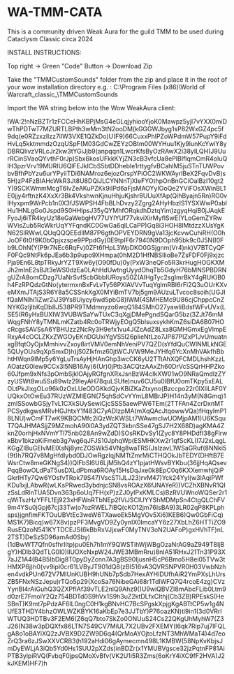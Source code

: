 # WA-TMM-CATA
This is a community driven Weak Aura for the guild TMM to be used during Cataclysm Classic circa 2024


INSTALL INSTRUCTIONS:

Top right -> Green "Code" Button -> Download Zip

Take the "TMMCustomSounds" folder from the zip and place it in the root of your wow installation directory e.g. : C:\Program Files (x86)\World of Warcraft\_classic_\TMMCustomSounds

Import the WA string below into the Wow WeakAura client:

!WA:2!nNzBZTr1zFCCeHhKBPjMsG4eGLqjyhiooYjoK0Mawpz5yjl7vYXX0miDwThPDTwT7MZURTLBPth3wMm3tN2ooDM(kGGGWJbyg1sP82WxGZ4pc5f9dq(e0RZzxzllzz7ilW3VXE1QZkDo)U(F9)66CuxxPhlPZoWPdmW57PupY9iFdHvLq5kktmmdzOzqUSpF(M03GdCwZEYzOBtm00WYHuu1Kjy9lunKcYwiY8yDBRQIivzVRLcJr2kw3tYGiJjb9(anpqqn1LwcrKfsByOzRAwX2i38yILQH(J9UurRCinSVaoQYvthF0rJp)Sbx6kosUFkkKYjZN3cB3vfcUa8ePlBIflqmCmR4oIuQlH3pzrVrv19MURIU6QlFEJkICbS5btDDheble1rttygfvBCahIM5juSTnTUWPovbvBfhPbYzu6urYPyiITDi6NAMroz6ejozOrspYPiOC2WKWAyrlBeX2FqvDvB)s5H)zP4FzBIAHcWkR3Jt8U8DQiJLCYNNnTjXIeFYOthpOnBnGCiOalBzI10gt2Y)9SCKWmmMcgT6IvZeAKuPZKk9iIPd6aFjsMAOYyIOoQe2YViFOsXWinBL1E0jjy4rftnzK4XxXr3Bk4VkshwnKjnuHhjuKjshr8UUuXfAp(QihByajn5Rn)RG0vlHyxpm9WrPcb1n0X3fJSWPSH4FbBLhDvzy2Zgrg2AHyHbzIS1YSXWwP0ablHu1HNLgGo0Jspd9S0HHlpsJ35yQYMhfORqkdhDztqYim)zgyqHqiB0jJAqkEFyoJj6iTR4kyUz18eGaWebgHV77UYIYUf77vkviXirMyflSwE(YLoGemZYRwWVisZub5RcWkrUqYYFqndKC0GwGa6qILCaPP)Gq8i3HOH8lMtdzzXUsYgKN62SlRWwLQUqQQQEEdIlM87P6gthOPVEYDRN9gVa13jcKcvwCuhiRH(O0hJoOF6t0f9K0bOpjxzspe9PPpdGy)0E9tpIF6r7940N9DOph95bk9c0J5N(I0Fb9LOhN(Y(P9r7NEc6RqFv)0ZFt6fHpL3WpDKO0GSjgnm)Vr4)nk)V7BTCyQFF0FQc9NtFk6pJEa6b3p9upo9XHmpa(0hM2D1HfNBSIlioBe7ZsFDF0Fj9xjzcPja9En6L8tpTRkyJrYZT9Xw6y(O90fDu)0y(PxW3neQFo5R3krHugHOGKXMJh2mInE2sBJt3eWS0dzEa0LAhHdUwtngUyydOhqTb5GdyH76bMNSPBDRNgUZrA8omCDzg7UaNrSvfScbGbbIURoys50Z(AIHgTyc2sgImrBkY4gRUK)B0h4FzRPQdzGtNo(ytermxnBxFvLvTy56PXlAVVvTuqYglmRBI6rFi2Q3uOUrKXveMXmJTAjS3R6Y8a5CSSnkXgX0MYiBmTV7bj5gm9AUzuLTvcoc8soih(UGJIfQaMNlhi1iZwr2iJ39Ys8Uiycy6wd5pbG8)lWM(4SMHEMc9U86cjChppcCnZNYKGzIjlbKqDb8J538PR9TMdmnyzo6wqQ184SMhO27yawliBdsfWFvUVx(LSE5(R6yHxBUXIW3VUBWSaYwTUxC3qXgjDMePgndSQarG5bz(3ZJt76mMWqgFNhY8yTMNLmKZatb4Rc0oTRWjyEOgQ5bIsuxsykhKmZ6siDA6B07HOcRcgsSAVSsA6YBHUzz2NcRy3H9efx1vu4J(ZcAdZ8Lxa8GMHGmxEgVlmpERxyA4cOCLZKxZWGOyEKnDGUxiYgVS5l26plieNtLzo7JP87PlZxP1JvUmuatnxgBfqtOyOjxMmhivvZxoy8irtVMV0emNhVeniPV7QZD(sYfdQuCWlNMLkNGE5QUyOUs9qXpSmxD)h)jS0Zlkfmz60jtWCJVW9MeJYHfq6YcXnMhVAkfhBbhtHWqn9IMp5y6YgLuTrsAyHjHAnGhp3wcCK6yU2TTtAhXQFCMDLhshKzzLAOatzG0Iew9CCx3l5NB16Ay)6(Ur)0jPtb3ACQtzAAxZh60DrVcSSQrHHPZko60Jfpm9xNfs3pOmbSjklOAjyRGfgnXRxJsnBzW4cIkXW01wD9NRaQmdIzZYzyUSWt8wu5Su89wlz29leyAH78quLSUfe)nuv6CU5u0IBfU0omTKpy5xEALOLtPkJIxgOLo96k0zOxLUeODGKkdQjvKBiZKaZtxyno(Bzccpo22r0lXliLAF0YUQkxOtOwEu37RUzWZMIEGN(75qhSdCvYYmL8MBrJP)H14n3yM(N8Gmq)1zmlSSowbGSjyTvL1CXkSUySewiCjcSSS5aewPW6TEm(2TTFAn4ZcrDxnMTPCSydkgwsMRvHGJhtxY1f483C7yADIzpMA(mXqQAcJtqowwVQa)fHqylmP18LNU)wCmFT7wK9KBQCMfc2iQzWcKWSLt7WAwmcIwUOMjpAM1)U6KSquT7QAJHMASjjZ9MZmohA90i0A3ydZQT3kbnSSe47gSJ7H2X68D)agKMA4ZknZ0orhjHxNVmYTl75nb028An9wZdD)SOsRKDvSy1(Zyc8Y8PHDdfI38gFlrwxBbv1bkzoKiFmeb3g7wg6qJFJS10JphqWp(ESMHKXw2r1qfScKL(I7J2xLqgLKGgZIBuGEIvMEIXsNj8yrcZOSWk54VNg8waTRS(JsIzavL1WSaGRuf(8NNki5(9t)h7RQ7v8MgHfdlybd0DJOwRgzIqjNMTtZmrMiCTHQOkJbTEDY(DHftB7EWsrCtw8meGKNgS4))QlFbSl6U6LjM5hQ4zY1pjatHWsvBYKbu(36jjHqAQsevPqqBowOLdPaT5usDXLdPbma6ROAy15HsDqJxe0k8EpC0q6KXXemwhjQiPGkrIHTy7Qw6YOsfvTRok79S47)VscSTIJLJ23)rvM47)Yck24Yyl(w3lAqiPWfKDu1xjLAbwR(wLKsPRwed3ybdnjcSN8vsROAzX6fJNAYeR))VCZhXBNvR1QIzSsLdRlnTUA5Dvn363p6oUq7FH(xP)zZJ0yIPxKMLCs)BzRVUWnoWQSer2r1qWiTszHzYFFL1Ej923xHFWnRTbNEp2fViJSCIUYYShMDMpSn4CtgQLChFV9m4YSu0jGpj67cj33Tw(o7ozRWEL7iBQ(cKO12jm76IsBA9)3LR02qP8KPLphsps)jgnfimFKTOuUBVtEc3weW6TXawoEk5MgVOv5Xi6)KEB6)Qw0GbFiCq)MS1K7)Bicq)w67X8v)pzPF3MvgVD9Zy0ynIX0ImcaYY6z27XbLhZ6HTTiZO9RusEQzoN541KYTDCEJS(6kBbRxVJjxwF0MyTNV3oN2UAFoP)gxHVhTF)nL2TST)DeSzSD96amAd0Sby)(1dBwWT7Qfn0sfhrIItp)pu0Eh7h1mY9QWSTihWjWBgOzaNrAG9aZ949T8IjBgY)HDlb3QdTLG0l0)IlUOXcNxpW24JWE3MBmRru)8nIA51RHxJ21Tn31P93X7aJZ1A4(B4B5IbDig8T0pyDyZcnn7A3gBS90IjusnH5cP6Bmo5H8ei05TVw3tHMXP6j)h0(vv9ipl0cr61LVByJT901dQ8(zBI516vA3QVRSNPVR0H03VwbNzhen4vdkPUn672V7MIUnKUBH9hUNb7pSdb7HexAYHIDUfhAiR2YmPXsLhUrsZB5FNxNSzJepu)rTQo5p29(XcoSa76NibeGAi68r1TdlWFQ7Q4rcoE4zg)CVzYynBI4rAiGuhQ3QZXPfIAf39vTLE2nlQ9Ahz9()U9wiQBVZI8mAbcFLib0Ltm9d0zrE7FmolY2Qz754BDTd0S9hVx1S9h3uZ2ktDLfxCIthj(Cb3ZB)RPEskS(HeSBnT)K9mt7pPdzAF6IL0ngC0H1kgBNvHC7BcSPgskXpjgKgABTtCP5w1g4NUfE3THDY4bhzOWLWZKBYK16aKbEp7e3JJTbY)P76oazKN)ti9in1(3d0VRrlWTUQ3HDTBv3F2EM6(Z6qQ7bto7SkZo0ONUuS24Cs22QKgUhMyhW7(Z3J26(N38w3pDQXfx86LTN7S49CV7MiUL7X2UBv2FXEMY(l6qk7Rip7uj7lFQLgA8o1oBAYiXQ2zJVBX9D2ZW9D6q4(QrMoAYOjtoLfzNT3MhWMaT4)4d7eoZrQ3ra6zJSwXXVCRB3(h192aHdi06gAymecmn498L1KMBW(58NpKvKbjsJmDyEWLjA3iQb5Yd0Hs1SUU2pXZds)inBDZr(x1YMUBVgsce32jzPqtnFP81AiPTB3ylpiRVQ(FvbqF0jpsQMoXvBfv(VK2U1i5R3Zms(6oKrY4iXC9fF2HVA)J2kJKEM)HF7)h

















